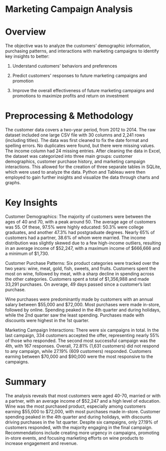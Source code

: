 # Marketing Campaign Analysis


# Overview
The objective was to analyze the customers’ demographic information, purchasing patterns, and interactions with marketing campaigns to identify key insights to better:

1. Understand customers' behaviors and preferences
   
2. Predict customers' responses to future marketing campaigns and promotion
   
3. Improve the overall effectiveness of future marketing campaigns and promotions to maximize profits and return on investment

# Preprocessing & Methodology
The customer data covers a two-year period, from 2012 to 2014. The raw dataset included one large CSV file with 30 columns and 2,241 rows (including titles). The data was first cleaned to fix the date format and spelling errors. No duplicates were found, but there were missing values. The income column had 24 missing entries. After cleaning the data in Excel, the dataset was categorized into three main groups: customer demographics, customer purchase history, and marketing campaign interactions. This allowed for the creation of three separate tables in SQLite, which were used to analyze the data. Python and Tableau were then employed to gain further insights and visualize the data through charts and graphs.

# Key Insights
Customer Demographics:
The majority of customers were between the ages of 40 and 70, with a peak around 50. The average age of customers was 55. Of these, 97.5% were highly educated: 50.3% were college graduates, and another 47.3% had postgraduate degrees. Nearly 65% of customers had a partner, 38.6% of whom were married. The income distribution was slightly skewed due to a few high-income outliers, resulting in an average income of $52,247, with a maximum income of $666,666 and a minimum of $1,730.

Customer Purchase Patterns:
Six product categories were tracked over the two years: wine, meat, gold, fish, sweets, and fruits. Customers spent the most on wine, followed by meat, with a sharp decline in spending across the other categories. Customers spent a total of $1,356,988 and made 33,291 purchases. On average, 49 days passed since a customer’s last purchase.

Wine purchases were predominantly made by customers with an annual salary between $55,000 and $72,000. Most purchases were made in-store, followed by online. Spending peaked in the 4th quarter and during holidays, while the 2nd quarter saw the least spending. Purchases made with discounts were highest in the 1st quarter.

Marketing Campaign Interactions:
There were six campaigns in total. In the last campaign, 334 customers accepted the offer, representing nearly 55% of those who responded. The second most successful campaign was the 4th, with 167 responses. Overall, 72.81% (1,631 customers) did not respond to any campaign, while 27.19% (609 customers) responded. Customers earning between $70,000 and $90,000 were the most responsive to the campaigns.

# Summary
The analysis reveals that most customers were aged 40-70, married or with a partner, with an average income of $52,247 and a high level of education. Wine was the most purchased product, especially among customers earning $55,000 to $72,000, with most purchases made in-store. Customer spending peaked in the 4th quarter and during holidays, with discounts driving purchases in the 1st quarter. Despite six campaigns, only 27.19% of customers responded, with the majority engaging in the final campaign. Recommendations include creating more urgency in campaigns, promoting in-store events, and focusing marketing efforts on wine products to increase engagement and revenue.






